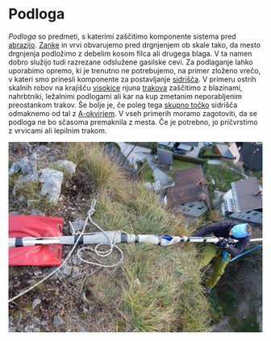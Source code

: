 # Podloga

_Podloga_ so predmeti, s katerimi zaščitimo komponente sistema pred
[abrazijo](/abrazija). [Zanke](/Neskončna_zanka) in vrvi obvarujemo pred
drgnjenjem ob skale tako, da mesto drgnjenja podložimo z debelim kosom filca ali
drugega blaga. V ta namen dobro služijo tudi razrezane odslužene gasilske cevi.
Za podlaganje lahko uporabimo opremo, ki je trenutno ne potrebujemo, na primer
zloženo vrečo, v kateri smo prinesli komponente za postavljanje
[sidrišča](/sidrisce). V primeru ostrih skalnih robov na krajišču
[visokice](/visokica) njuna [trakova](/trak) zaščitimo z blazinami, nahrbtniki,
ležalnimi podlogami ali kar na kup zmetanim neporabljenim preostankom trakov. Še
bolje je, če poleg tega [skupno točko](/skupna-tocka) sidrišča odmaknemo od tal
z [A-okvirjem](/A-okvir). V vseh primerih moramo zagotoviti, da se podloga ne bo
sčasoma premaknila z mesta. Če je potrebno, jo pričvrstimo z vrvicami ali
lepilnim trakom.

![Zaščita](images/zascita.jpg)
